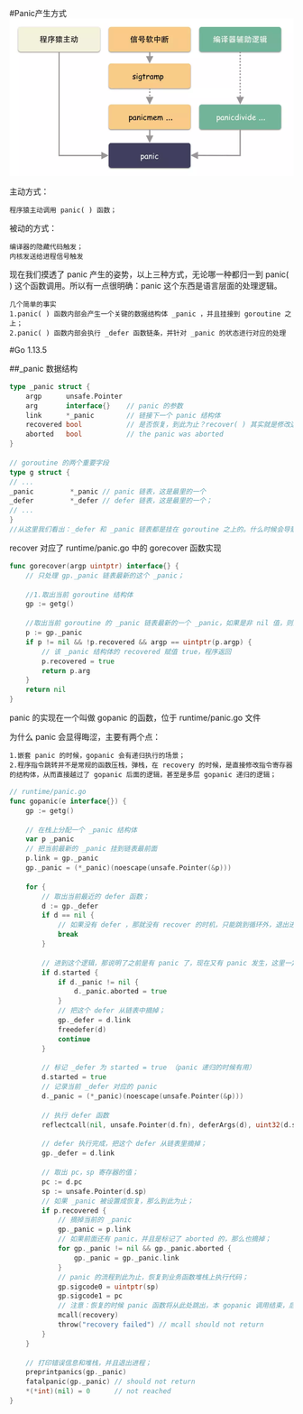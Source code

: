 #Panic产生方式
![](./three_ways_of_panic.png) 

主动方式：

    程序猿主动调用 panic( ) 函数；    
被动的方式：

    编译器的隐藏代码触发；
    内核发送给进程信号触发 

现在我们摸透了 panic 产生的姿势，以上三种方式，无论哪一种都归一到 panic( ) 这个函数调用。所以有一点很明确：panic 这个东西是语言层面的处理逻辑。 

    几个简单的事实
    1.panic( ) 函数内部会产生一个关键的数据结构体 _panic ，并且挂接到 goroutine 之上；
    2.panic( ) 函数内部会执行 _defer 函数链条，并针对 _panic 的状态进行对应的处理

#Go 1.13.5

##_panic 数据结构
```go
type _panic struct {
    argp      unsafe.Pointer
    arg       interface{}    // panic 的参数
    link      *_panic        // 链接下一个 panic 结构体
    recovered bool           // 是否恢复，到此为止？recover( ) 其实就是修改这个字段
    aborted   bool           // the panic was aborted
}

// goroutine 的两个重要字段
type g struct {
// ...
_panic         *_panic // panic 链表，这是最里的一个
_defer         *_defer // defer 链表，这是最里的一个；
// ...
}
//从这里我们看出：_defer 和 _panic 链表都是挂在 goroutine 之上的。什么时候会导致 _panic 链表上多个元素
```

recover 对应了 runtime/panic.go 中的 gorecover 函数实现
```go
func gorecover(argp uintptr) interface{} {
    // 只处理 gp._panic 链表最新的这个 _panic；
	
	//1.取出当前 goroutine 结构体
    gp := getg()
    
    //取出当前 goroutine 的 _panic 链表最新的一个 _panic，如果是非 nil 值，则进行处理；
    p := gp._panic
    if p != nil && !p.recovered && argp == uintptr(p.argp) {
    	// 该 _panic 结构体的 recovered 赋值 true，程序返回
        p.recovered = true
        return p.arg
    }
    return nil
}
```

panic 的实现在一个叫做 gopanic 的函数，位于 runtime/panic.go 文件

为什么 panic 会显得晦涩，主要有两个点：

    1.嵌套 panic 的时候，gopanic 会有递归执行的场景；
    2.程序指令跳转并不是常规的函数压栈，弹栈，在 recovery 的时候，是直接修改指令寄存器的结构体，从而直接越过了 gopanic 后面的逻辑，甚至是多层 gopanic 递归的逻辑；

```go
// runtime/panic.go
func gopanic(e interface{}) {
    gp := getg()
    
    // 在栈上分配一个 _panic 结构体
    var p _panic
    // 把当前最新的 _panic 挂到链表最前面
    p.link = gp._panic
    gp._panic = (*_panic)(noescape(unsafe.Pointer(&p)))
    
    for {
        // 取出当前最近的 defer 函数；
        d := gp._defer
        if d == nil {
            // 如果没有 defer ，那就没有 recover 的时机，只能跳到循环外，退出进程了；
            break
        }

        // 进到这个逻辑，那说明了之前是有 panic 了，现在又有 panic 发生，这里一定处于递归之中；
        if d.started {
            if d._panic != nil {
                d._panic.aborted = true
            }
            // 把这个 defer 从链表中摘掉；
            gp._defer = d.link
            freedefer(d)
            continue
        }

        // 标记 _defer 为 started = true （panic 递归的时候有用）
        d.started = true
        // 记录当前 _defer 对应的 panic
        d._panic = (*_panic)(noescape(unsafe.Pointer(&p)))

        // 执行 defer 函数
        reflectcall(nil, unsafe.Pointer(d.fn), deferArgs(d), uint32(d.siz), uint32(d.siz))

        // defer 执行完成，把这个 defer 从链表里摘掉；
        gp._defer = d.link
        
        // 取出 pc，sp 寄存器的值；
        pc := d.pc
        sp := unsafe.Pointer(d.sp)
        // 如果 _panic 被设置成恢复，那么到此为止；
        if p.recovered {
            // 摘掉当前的 _panic
            gp._panic = p.link
            // 如果前面还有 panic，并且是标记了 aborted 的，那么也摘掉；
            for gp._panic != nil && gp._panic.aborted {
                gp._panic = gp._panic.link
            }
            // panic 的流程到此为止，恢复到业务函数堆栈上执行代码；
            gp.sigcode0 = uintptr(sp)
            gp.sigcode1 = pc
            // 注意：恢复的时候 panic 函数将从此处跳出，本 gopanic 调用结束，后面的代码永远都不会执行。
            mcall(recovery)
            throw("recovery failed") // mcall should not return
        }
    }

    // 打印错误信息和堆栈，并且退出进程；
    preprintpanics(gp._panic)
    fatalpanic(gp._panic) // should not return
    *(*int)(nil) = 0      // not reached
}
```